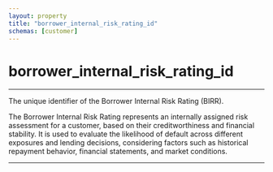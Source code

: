```yaml
---
layout: property
title: "borrower_internal_risk_rating_id"
schemas: [customer]
---
```


# borrower_internal_risk_rating_id

---

The unique identifier of the Borrower Internal Risk Rating (BIRR).

The Borrower Internal Risk Rating represents an internally assigned risk assessment for a customer, based on their creditworthiness and financial stability. It is used to evaluate the likelihood of default across different exposures and lending decisions, considering factors such as historical repayment behavior, financial statements, and market conditions.

---
